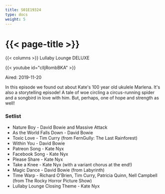 ```yaml
---
title: S01E19324
type: docs
weight: 5
---
```


# {{< page-title >}}

{{< columns >}}
Lullaby Lounge DELUXE

{{< youtube id="clljRombBKA" >}}

Aired: 2019-11-20

In this episode we found out about Kate's 100 year old ukulele Marlena.  It's also a storytelling episode!  A tale of woe circling a circus-running spider and a songbird in love with him.  But, perhaps, one of hope and strength as well!

### Setlist
* Nature Boy - David Bowie and Massive Attack
* As the World Falls Down - David Bowie
* Toxic Love - Tim Curry (from FernGully: The Last Rainforest)
* Within You - David Bowie
* Patreon Song - Kate Nyx
* Facebook Song - Kate Nyx
* Please Share - Kate Nyx
* Take a Knee - Kate Nyx (with a variant chorus at the end!)
* Magic Dance - David Bowie (from Labyrinth)
* Time Warp - Richard O'Brien, Tim Curry, Patricia Quinn, Nell Campbell (from The Rocky Horror Picture Show)
* Lullaby Lounge Closing Theme - Kate Nyx
